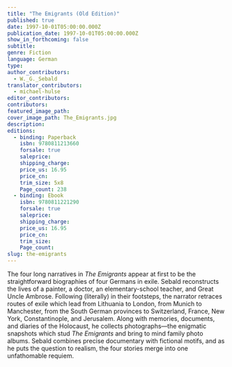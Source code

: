 ```yaml
---
title: "The Emigrants (Old Edition)"
published: true
date: 1997-10-01T05:00:00.000Z
publication_date: 1997-10-01T05:00:00.000Z
show_in_forthcoming: false
subtitle:
genre: Fiction
language: German
type:
author_contributors:
  - W._G._Sebald
translator_contributors:
  - michael-hulse
editor_contributors:
contributors:
featured_image_path:
cover_image_path: The_Emigrants.jpg
description:
editions:
  - binding: Paperback
    isbn: 9780811213660
    forsale: true
    saleprice:
    shipping_charge:
    price_us: 16.95
    price_cn:
    trim_size: 5x8
    Page_count: 238
  - binding: Ebook
    isbn: 9780811221290
    forsale: true
    saleprice:
    shipping_charge:
    price_us: 16.95
    price_cn:
    trim_size:
    Page_count:
slug: the-emigrants
---
```


The four long narratives in _The Emigrants_ appear at first to be the straightforward biographies of four Germans in exile. Sebald reconstructs the lives of a painter, a doctor, an elementary-school teacher, and Great Uncle Ambrose. Following (literally) in their footsteps, the narrator retraces routes of exile which lead from Lithuania to London, from Munich to Manchester, from the South German provinces to Switzerland, France, New York, Constantinople, and Jerusalem. Along with memories, documents, and diaries of the Holocaust, he collects photographs—the enigmatic snapshots which stud _The Emigrants_ and bring to mind family photo albums. Sebald combines precise documentary with fictional motifs, and as he puts the question to realism, the four stories merge into one unfathomable requiem.

